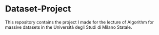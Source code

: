 # Dataset-Project
This repository contains the project I made for the lecture of  Algorithm for massive datasets in the Università degli Studi di Milano Statale. 
